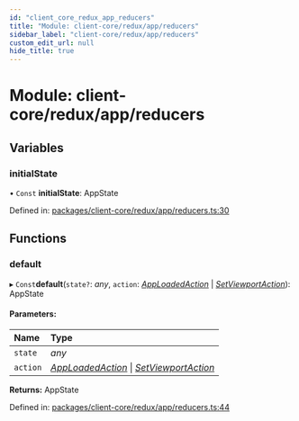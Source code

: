 ```yaml
---
id: "client_core_redux_app_reducers"
title: "Module: client-core/redux/app/reducers"
sidebar_label: "client-core/redux/app/reducers"
custom_edit_url: null
hide_title: true
---
```


# Module: client-core/redux/app/reducers

## Variables

### initialState

• `Const` **initialState**: AppState

Defined in: [packages/client-core/redux/app/reducers.ts:30](https://github.com/xr3ngine/xr3ngine/blob/5a0f83ed8/packages/client-core/redux/app/reducers.ts#L30)

## Functions

### default

▸ `Const`**default**(`state?`: *any*, `action`: [*AppLoadedAction*](../interfaces/client_core_redux_app_actions.apploadedaction.md) \| [*SetViewportAction*](../interfaces/client_core_redux_app_actions.setviewportaction.md)): AppState

#### Parameters:

Name | Type |
:------ | :------ |
`state` | *any* |
`action` | [*AppLoadedAction*](../interfaces/client_core_redux_app_actions.apploadedaction.md) \| [*SetViewportAction*](../interfaces/client_core_redux_app_actions.setviewportaction.md) |

**Returns:** AppState

Defined in: [packages/client-core/redux/app/reducers.ts:44](https://github.com/xr3ngine/xr3ngine/blob/5a0f83ed8/packages/client-core/redux/app/reducers.ts#L44)
